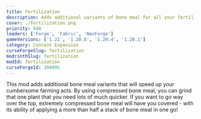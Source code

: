 ```yaml
---
title: Fertilization
description: Adds additional variants of bone meal for all your fertilization needs.
cover: ./fertilization.png
priority: 840
loaders: ['Forge', 'Fabric', 'NeoForge']
gameVersions: ['1.21', '1.20.6', '1.20.4', '1.20.1']
category: Content Expansion
curseForgeSlug: fertilization
modrinthSlug: fertilization
modId: fertilization
curseForgeId: 304095
---
```


This mod adds additional bone meal variants that will speed up your cumbersome farming acts.
By using compressed bone meal, you can grind that one plant that you need lots of much quicker.
If you want to go way over the top, extremely compressed bone meal will have you covered - with its ability of applying a more than half a stack of bone meal in one go!